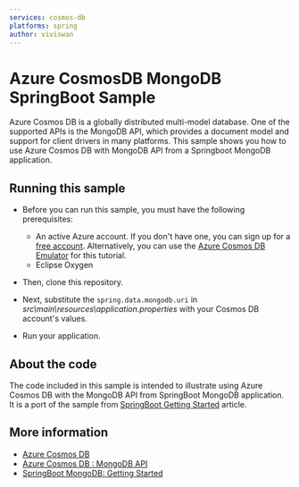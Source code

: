```yaml
---
services: cosmos-db
platforms: spring
author: viviswan
---
```


# Azure CosmosDB MongoDB SpringBoot Sample
Azure Cosmos DB is a globally distributed multi-model database. One of the supported APIs is the MongoDB API, which provides a document model and support for client drivers in many platforms. This sample shows you how to use Azure Cosmos DB with MongoDB API from a Springboot MongoDB application.

## Running this sample

* Before you can run this sample, you must have the following prerequisites:

   * An active Azure account. If you don't have one, you can sign up for a [free account](https://azure.microsoft.com/free/). Alternatively, you can use the [Azure Cosmos DB Emulator](https://docs.microsoft.com/azure/cosmos-db/local-emulator) for this tutorial.
   * Eclipse Oxygen 

* Then, clone this repository.

* Next, substitute the `spring.data.mongodb.uri` in *src\main\resources\application.properties* with your Cosmos DB account's values. 

* Run your application.

## About the code
The code included in this sample is intended to illustrate using Azure Cosmos DB with the MongoDB API from SpringBoot MongoDB application. It is a port of the sample from [SpringBoot Getting Started](https://github.com/spring-guides/gs-accessing-data-mongodb) article.

## More information

- [Azure Cosmos DB](https://docs.microsoft.com/azure/cosmos-db/introduction)
- [Azure Cosmos DB : MongoDB API](https://docs.microsoft.com/azure/cosmos-db/mongodb-introduction)
- [SpringBoot MongoDB: Getting Started](https://docs.spring.io/spring-boot/docs/current/reference/htmlsingle/#boot-features-mongodb)
